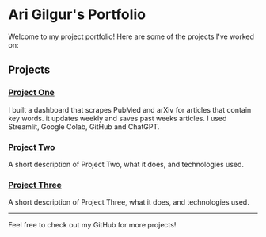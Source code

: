 # Ari Gilgur's Portfolio

Welcome to my project portfolio! Here are some of the projects I've worked on:

## Projects

### [Project One](https://github.com/AriGilgur/streamlit)
I built a dashboard that scrapes PubMed and arXiv for articles that contain key words. it updates weekly and saves past weeks articles. I used Streamlit, Google Colab, GitHub and ChatGPT. 

### [Project Two](https://github.com/AriGilgur/project-two)
A short description of Project Two, what it does, and technologies used.

### [Project Three](https://github.com/AriGilgur/project-three)
A short description of Project Three, what it does, and technologies used.

---

Feel free to check out my GitHub for more projects!
